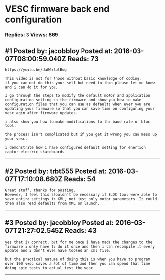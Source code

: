 # VESC firmware back end configuration

### Replies: 3 Views: 869

## \#1 Posted by: jacobbloy Posted at: 2016-03-07T08:00:59.040Z Reads: 73

```
https://youtu.be/daGGrAplBwg

This video is not for those without basic knowledge of coding.
if you can not do this your self but need to then please let me know and i can do it for you.

I go through the steps to modify the default motor and application configuration setting in the firmware and show you how to make configuration files that you can use as defaults when ever you are updating your firmware so that you can save time on configuring your vesc agin after firmware updates.

i also show you how to make modifications to the baud rate of bloc tool.

the process isn't complicated but if you get it wrong you can mess up your vesc.

i demonstrate how i have configured default setting for enertion raptor electric skateboards
```

---
## \#2 Posted by: trbt555 Posted at: 2016-03-07T17:10:08.680Z Reads: 54

```
Great stuff, thanks for posting.
However, I feel this shouldn't be necessary if BLDC tool were able to save entire settings to XML, not just only motor parameters. It could then also read defaults from XML on launch.
```

---
## \#3 Posted by: jacobbloy Posted at: 2016-03-07T21:27:02.545Z Reads: 43

```
yes that is correct, but for me once i have made the changes to the firmware i only have to do it once and then i can recompile it every update and i don't even have tooled an xml file.

but the practical nature of doing this is when you have to program over 100 vesc saves a lot of time and then you can spend that time doing spin tests to actual test the vesc.
```

---
